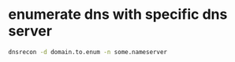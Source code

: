 # enumerate dns with specific dns server

```bash
dnsrecon -d domain.to.enum -n some.nameserver
```
